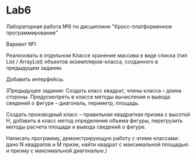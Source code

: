 # Lab6
Лабораторная работа №6 по дисциплине "Кросс-платформенное программирование"

Вариант №1

Реализовать в отдельном Классе хранение массива в виде списка (тип List / ArrayList) объектов экземпляров-класса, созданного в предыдущем задании.

Добавить интерфейсы.

(Предыдущее задание: Создать класс квадрат, члены класса – длина стороны. Предусмотреть в классе методы вычисления и вывода сведений о фигуре – диагональ, периметр, площадь. 

Создать производный класс – правильная квадратная призма с высотой H, добавить в класс метод определения объема фигуры, перегрузить методы расчета площади и вывода сведений о фигуре. 

Написать программу, демонстрирующую работу с этими классами: дано N квадратов и M призм, найти квадрат с максимальной площадью и призму с максимальной диагональю.)
